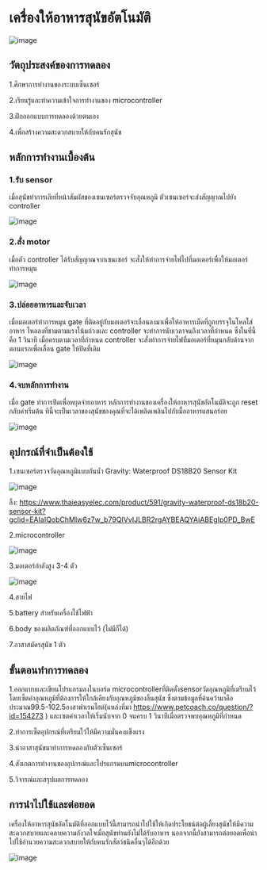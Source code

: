# เครื่องให้อาหารสุนัขอัตโนมัติ

![image](https://user-images.githubusercontent.com/98943546/153739129-96c6436b-cc37-4895-a3ef-d7682faf6c88.png)


## วัตถุประสงค์ของการทดลอง

1.ศึกษาการทำงานของระบบเซ็นเซอร์

2.เรียนรู้และทำความเข้าใจการทำงานของ microcontroller

3.ฝึกออกแบบการทดลองด้วยตนเอง

4.เพื่อสร้างความสะดวกสบายให้กับคนรักสุนัข

## หลักการทำงานเบื้องต้น

### 1.รับ sensor 
เมื่อสุนัขทำการเลียที่หน้าสัมผัสของเซนเซอร์ตรวจจับอุณหภูมิ ตัวเซนเซอร์จะส่งสัญญาณไปยัง controller

![image](https://user-images.githubusercontent.com/98943546/153739173-06e4b418-523b-4ace-9738-6de2f2a485a5.png)

### 2.สั่ง motor
เมื่อตัว controller ได้รับสัญญาณจากเซนเซอร์ จะสั่งให้ทำการจ่ายไฟไปที่มอเตอร์เพื่อให้มอเตอร์ทำการหมุน

![image](https://user-images.githubusercontent.com/98943546/153739388-fa3abf7d-3542-4c0d-aa57-6260cf23d4e5.png)

### 3.ปล่อยอาหารและจับเวลา
เมื่อมอเตอร์ทำการหมุน gate ที่ติดอยู่กับมอเตอร์จะเลื่อนลงมาเพื่อให้อาหารเม็ดที่ถูกบรรจุในโหลใส่อาหาร ไหลลงที่ชามตามแรงโน้มถ่วงและ controller จะทำการนับเวลาจนถึงเวลาที่กำหนด ซึ่งในที่นี้คือ 1 วินาที เมื่อครบตามเวลาที่กำหนด controller จะสั่งทำการจ่ายไฟที่มอเตอร์ที่หมุนกลับด้านจากตอนแรกเพื่อเลื่อน gate ให้ปิดที่เดิม

![image](https://user-images.githubusercontent.com/98943546/153739511-658523e8-a54c-4248-94fa-e999aa67bc81.png)

### 4.จบหลักการทำงาน
เมื่อ gate ทำการปิดเพื่อหยุดจ่ายอาหาร หลักการทำงานของเครื่องให้อาหารสุนัขอัตโนมัติจะถูก reset กลับค่าเริ่มต้น ทีนี้จะเป็นเวลาของสุนัขของคุณที่จะได้เพลิดเพลินไปกับมื้ออาหารแสนอร่อย

![image](https://user-images.githubusercontent.com/98943546/153739629-985267e5-1de2-4027-818c-69ef3393fc28.png)




## อุปกรณ์ที่จำเป็นต้องใช้

1.เซนเซอร์ตรวจวัดอุณหภูมิแบบกันน้ำ Gravity: Waterproof DS18B20 Sensor Kit

![image](https://user-images.githubusercontent.com/98943546/153739823-594c3788-96ae-4a48-bea4-95b83c0c7182.png)

ลิ้ง: https://www.thaieasyelec.com/product/591/gravity-waterproof-ds18b20-sensor-kit?gclid=EAIaIQobChMIw6z7w_b79QIVvIJLBR2rgAYBEAQYAiABEgIp0PD_BwE

2.microcontroller

![image](https://user-images.githubusercontent.com/98943546/153741263-be5c7d38-51b7-4eab-8712-2c5e8079963d.png)

3.มอเตอร์กำลังสูง 3-4 ตัว

![image](https://user-images.githubusercontent.com/98943546/153741331-3a015f87-8226-4e60-8dae-67dec11ca777.png)

4.สายไฟ

5.battery สำหรับเครื่องใช้ไฟฟ้า

6.body ของผลิตภัณฑ์ที่ออกแบบไว้ (ไม่มีก็ได้)

7.อาสาสมัครสุนัข 1 ตัว

## ขั้นตอนทำการทดลอง

1.ออกแบบและเขียนโปรแกรมลงในบอร์ด microcontrollerที่ติดตั้งsensorวัดอุณหภูมิที่เตรียมไว้ โดยเซ็ตค่าอุณหภูมิที่ต้องการให้ใกล้เคียงกับอุณหภูมิของลิ้นสุนัข ซึ่งตามข้อมูลที่ค้นคว้ามาคือประมาณ99.5-102.5องสาฟาเรนไฮต์(แหล่งที่มา https://www.petcoach.co/question/?id=154273 ) และเซตค่าเวลาให้เริ่มนับจาก 0 จนครบ 1 วินาทีเมื่อตรวจพบอุณหภูมิที่กำหนด

2.ทำการเซ็ตอุปกรณ์ที่เตรียมใว้ให้มีความมั่นคงแข็งแรง

3.นำอาสาสุนัขมาทำการทดลองกับตัวเซ็นเซอร์

4.สังเกตการทำงานของอุปกรณ์และโปรแกรมบนmicrocontroller

5.วิจารณ์และสรุปผลการทดลอง

## การนำไปใช้และต่อยอด

เครื่องให้อาหารสุนัขอัตโนมัติที่ออกแบบไว้นี้สามารถนำไปใช้ให้เกิดประโยชน์ต่อผู้เลี้ยงสุนัขให้มีความสะดวกสบายและคลายความกังวลใจเมื่อสุนัขท่านยังไม่ได้รับอาหาร นอกจากนี้ยังสามารถต่อยอดเพื่อนำไปใช้อำนวยความสะดวกสบายให้กับคนรักสัตว์ชนิดอื่นๆได้อีกด้วย

![image](https://user-images.githubusercontent.com/98943546/153741172-0e8baee4-34af-4b2d-b054-79b5c855369b.png)

